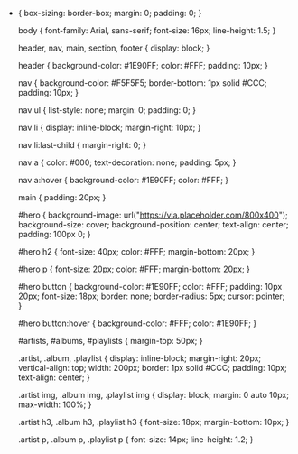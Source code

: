 * {
    box-sizing: border-box;
    margin: 0;
    padding: 0;
  }
  
  body {
    font-family: Arial, sans-serif;
    font-size: 16px;
    line-height: 1.5;
  }
  
  header, nav, main, section, footer {
    display: block;
  }
  
  header {
    background-color: #1E90FF;
    color: #FFF;
    padding: 10px;
  }
  
  nav {
    background-color: #F5F5F5;
    border-bottom: 1px solid #CCC;
    padding: 10px;
  }
  
  nav ul {
    list-style: none;
    margin: 0;
    padding: 0;
  }
  
  nav li {
    display: inline-block;
    margin-right: 10px;
  }
  
  nav li:last-child {
    margin-right: 0;
  }
  
  nav a {
    color: #000;
    text-decoration: none;
    padding: 5px;
  }
  
  nav a:hover {
    background-color: #1E90FF;
    color: #FFF;
  }
  
  main {
    padding: 20px;
  }
  
  #hero {
    background-image: url("https://via.placeholder.com/800x400");
    background-size: cover;
    background-position: center;
    text-align: center;
    padding: 100px 0;
  }
  
  #hero h2 {
    font-size: 40px;
    color: #FFF;
    margin-bottom: 20px;
  }
  
  #hero p {
    font-size: 20px;
    color: #FFF;
    margin-bottom: 20px;
  }
  
  #hero button {
    background-color: #1E90FF;
    color: #FFF;
    padding: 10px 20px;
    font-size: 18px;
    border: none;
    border-radius: 5px;
    cursor: pointer;
  }
  
  #hero button:hover {
    background-color: #FFF;
    color: #1E90FF;
  }
  
  #artists, #albums, #playlists {
    margin-top: 50px;
  }
  
  .artist, .album, .playlist {
    display: inline-block;
    margin-right: 20px;
    vertical-align: top;
    width: 200px;
    border: 1px solid #CCC;
    padding: 10px;
    text-align: center;
  }
  
  .artist img, .album img, .playlist img {
    display: block;
    margin: 0 auto 10px;
    max-width: 100%;
  }
  
  .artist h3, .album h3, .playlist h3 {
    font-size: 18px;
    margin-bottom: 10px;
  }
  
  .artist p, .album p, .playlist p {
    font-size: 14px;
    line-height: 1.2;
  }

